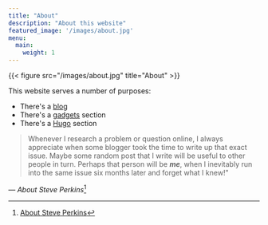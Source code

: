 ```yaml
---
title: "About"
description: "About this website"
featured_image: '/images/about.jpg'
menu:
  main:
    weight: 1
---
```

{{< figure src="/images/about.jpg" title="About" >}}

This website serves a number of purposes:

+ There's a [blog](/posts)
+ There's a [gadgets](/gadgets) section
+ There's a [Hugo](/hugo) section

> Whenever I research a problem or question online, I always appreciate when some blogger took the time to write up that exact issue. Maybe some random post that I write will be useful to other people in turn.  Perhaps that person will be ***me***, when I inevitably run into the same issue six months later and forget what I knew!"

— <cite>About Steve Perkins</cite>[^1]

[^1]: [About Steve Perkins](https://steveperkins.com/about-steve-perkins/)
